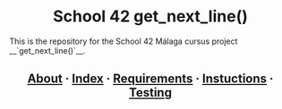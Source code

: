 <h1 align="center">School 42 get_next_line()</h1>
This is the repository for the School 42 Málaga cursus project __`get_next_line()`__.

<h2 align="center">
	<a href="#about">About</a>
	<span> · </span>
	<a href="#index">Index</a>
	<span> · </span>
	<a href="#requirements">Requirements</a>
	<span> · </span>
	<a href="#instructions">Instuctions</a>
	<span> · </span>
	<a href="#testing">Testing</a>
</h2>
